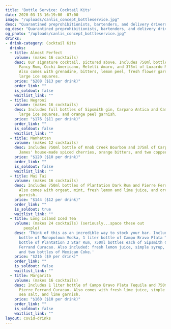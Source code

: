 ```yaml
---
title: 'Bottle Service: Cocktail Kits'
date: 2020-03-13 16:19:00 -07:00
image: "/uploads/canlis_concept_bottleservice.jpg"
desc: "Quarantined preprohibitionists, bartenders, and delivery drivers of the world unite! We’ll get through this, and raise a glass to the loved ones willing to live with us 24/7."
og_desc: "Quarantined preprohibitionists, bartenders, and delivery drivers of the world unite! We’ll get through this, and raise a glass to the loved ones willing to live with us 24/7."
og_photo: "/uploads/canlis_concept_bottleservice.jpg"
drinks:
- drink-category: Cocktail Kits
  drinks:
  - title: Almost Perfect
    volume: (makes 16 cocktails)
    desc: Our signature cocktail, pictured above. Includes 750ml bottles of Stiggin's
      Fancy Rum, Cochi Americano, Meletti Amaro, and 375ml of Luxardo Maraschino.
      Also comes with grenadine, bitters, lemon peel, fresh flower garnish, and 16
      large ice squares.
    price: "$208 ($13 per drink)"
    order_link: ""
    is_soldout: false
    waitlist_link: ""
  - title: Negroni
    volume: (makes 16 cocktails)
    desc: Includes full bottles of Sipsmith gin, Carpano Antica and Campari with 16
      large ice squares, and orange peel garnish.
    price: "$176 ($11 per drink)"
    order_link: ""
    is_soldout: false
    waitlist_link: ""
  - title: Manhattan
    volume: (makes 12 cocktails)
    desc: Includes 750ml bottle of Knob Creek Bourbon and 375ml of Carpano Antica,
      James' house-made spiced cherries, orange bitters, and two copper garnish picks.
    price: "$120 ($10 per drink)"
    order_link: ""
    is_soldout: false
    waitlist_link: ""
  - title: Mai Tai
    volume: (makes 16 cocktails)
    desc: Includes 750ml bottles of Plantation Dark Rum and Pierre Ferrand Curacao.
      Also comes with orgeat, mint, fresh lemon and lime juice, and orchid flower
      garnish.
    price: "$144 ($12 per drink)"
    order_link: ""
    is_soldout: true
    waitlist_link: ""
  - title: Long Island Iced Tea
    volume: (makes 24 cocktails) (seriously...space these out
        people)
    desc: 'Think of this as an incredible way to stock your bar. Includes 1 liter
      bottle of Monopolowa Vodka, 1 liter bottle of Campo Bravo Plata Tequila, 1 liter
      bottle of Plantation 3 Star Rum, 750ml bottles each of Sipsmith Gin and Pierre
      Ferrand Curacao. Also included: fresh lemon juice, simple syrup, lemon wedges,
      and two bottles of Mexican Coke.'
    price: "$216 ($9 per drink)"
    order_link: ""
    is_soldout: false
    waitlist_link: ""
  - title: Margarita
    volume: (makes 16 cocktails)
    desc: Includes 1 liter bottle of Campo Bravo Plata Tequila and 750ml bottle of
      Pierre Ferrand Curacao. Also comes with fresh lime juice, simple syrup, Jacobsen
      sea salt, and lime garnish.
    price: "$160 ($10 per drink)"
    order_link: ""
    is_soldout: false
    waitlist_link: ""
layout: covid-drinks
---
```



